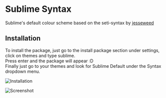 # Sublime Syntax

Sublime's default colour scheme based on the seti-syntax by [jesseweed](https://github.com/jesseweed)

## Installation

To install the package, just go to the install package section under settings, click on themes and type sublime.  
Press enter and the package will appear :D  
Finally just go to your themes and look for Sublime Default under the Syntax dropdown menu.

![Installation](https://github.com/Kurtz1993/sublime-syntax/raw/master/ins1.png)

![Screenshot](https://github.com/Kurtz1993/sublime-syntax/raw/master/screenshot.png)
